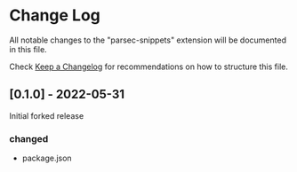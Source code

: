 # Change Log

All notable changes to the "parsec-snippets" extension will be documented in this file.

Check [Keep a Changelog](http://keepachangelog.com/) for recommendations on how to structure this file.

## [0.1.0] - 2022-05-31

Initial forked release

### changed
-   package.json
